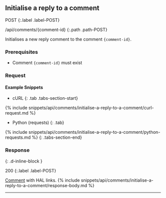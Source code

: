 ## Initialise a reply to a comment

POST
{:.label .label-POST}

/api/comments/{comment-id}
{:.path .path-POST}

Initialises a new reply comment to the comment `{comment-id}`.

### Prerequisites

- Comment `{comment-id}` must exist

### Request
#### Example Snippets
- cURL
{: .tab .tabs-section-start}

{% include snippets/api/comments/initialise-a-reply-to-a-comment/curl-request.md %}

- Python (requests)
{: .tab}

{% include snippets/api/comments/initialise-a-reply-to-a-comment/python-requests.md %}
{: .tabs-section-end}

### Response
{: .d-inline-block }

200
{:.label .label-POST}

[Comment](comments#comment) with HAL links.
{% include snippets/api/comments/initialise-a-reply-to-a-comment/response-body.md %}

---
